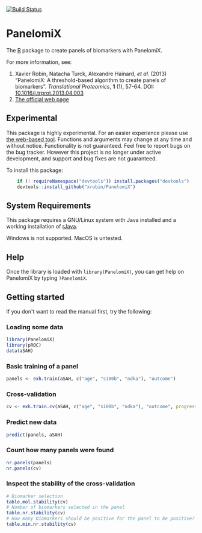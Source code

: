 [![Build Status](https://travis-ci.org/xrobin/PanelomiX.svg?branch=master)](https://travis-ci.org/xrobin/PanelomiX)

PanelomiX
=============

The [R](http://r-project.org/) package to create panels of biomarkers with PanelomiX.

For more information, see:

1. Xavier Robin, Natacha Turck, Alexandre Hainard, *et al.* (2013) “PanelomiX: A threshold-based algorithm to create panels of biomarkers”. *Translational Proteomics*, **1** (1), 57-64. DOI: [10.1016/j.trprot.2013.04.003](http://dx.doi.org/10.1016/j.trprot.2013.04.003)
2. [The official web page](https://www.panelomix.net/)

Experimental
-------

This package is highly experimental. For an easier experience please use [the web-based tool](https://www.panelomix.net/).
Functions and arguments may change at any time and without notice. Functionality is not guaranteed.
Feel free to report bugs on the bug tracker. However this project is no longer under active development, and support and
bug fixes are not guaranteed.

To install this package:

```R
    if (! requireNamespace("devtools")) install.packages("devtools")
    devtools::install_github("xrobin/PanelomiX")
```

System Requirements
-------------------

This package requires a GNU/Linux system with Java installed and a working installation of [rJava](https://cran.r-project.org/web/packages/rJava/index.html).

Windows is not supported. MacOS is untested.

Help
-------

Once the library is loaded with `library(PanelomiX)`, you can get help on PanelomiX by typing `?PanelomiX`.

Getting started
-------

If you don't want to read the manual first, try the following:

### Loading some data

```R
library(PanelomiX)
library(pROC)
data(aSAH)
```
### Basic training of a panel
```R
panels <- exh.train(aSAH, c("age", "s100b", "ndka"), "outcome")
```
### Cross-validation
```R
cv <- exh.train.cv(aSAH, c("age", "s100b", "ndka"), "outcome", progress=FALSE)
```
### Predict new data
```R
predict(panels, aSAH)
```
### Count how many panels were found
```R
nr.panels(panels)
nr.panels(cv)
```
### Inspect the stability of the cross-validation
```R
# Biomarker selection
table.mol.stability(cv)
# Number of biomarkers selected in the panel
table.nr.stability(cv)
# How many biomarkers should be positive for the panel to be positive?
table.min.nr.stability(cv)
```
